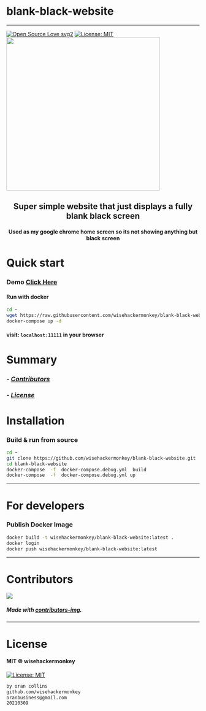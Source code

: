 # blank-black-website
----
[![Open Source Love svg2](https://badges.frapsoft.com/os/v2/open-source.svg?v=103)](https://github.com/ellerbrock/open-source-badges/)
[![License: MIT](https://img.shields.io/badge/License-MIT-yellow.svg)](https://opensource.org/licenses/MIT)
<img src="assets/2021-03-09-13-03-28.png" width="400">

<h2 align="center">Super simple website that just displays a fully blank black screen</h2>

<h4 align="center">Used as my google chrome home screen so its not showing anything but black screen</h4>


# Quick start
### Demo [Click Here](http://www.orancollins.com:11111/)

#### Run with docker
```bash
cd ~ 
wget https://raw.githubusercontent.com/wisehackermonkey/blank-black-website/master/docker-compose.yml
docker-compose up -d
``` 
#### visit: `localhost:11111` in your browser


# Summary
<!-- ### -  *[Quick start](#Quick-start)*
### -  *[Installation](#Installation)*
### -  *[For developers](#For-developers)* -->
### -  *[Contributors](#Contributors)*
### -  *[License](#License)*




# Installation
### Build & run from source
```bash
cd ~
git clone https://github.com/wisehackermonkey/blank-black-website.git
cd blank-black-website
docker-compose  -f  docker-compose.debug.yml  build   
docker-compose  -f  docker-compose.debug.yml up
```

<!-- ----------------- -->
<!-- # Screenshots -->
<!-- - <img src="assets/_____________" width="400">  -->
<!-- -  -->



<!-- SETUP -->
-----------------
# For developers

### Publish Docker Image
```bash
docker build -t wisehackermonkey/blank-black-website:latest .
docker login
docker push wisehackermonkey/blank-black-website:latest
```


-----------------
# Contributors

[![](https://contrib.rocks/image?repo=wisehackermonkey/blank-black-website)](https://github.com/wisehackermonkey/blank-black-website/graphs/contributors)

##### Made with [contributors-img](https://contrib.rocks).

-----------------
# License
#### MIT © wisehackermonkey
[![License: MIT](https://img.shields.io/badge/License-MIT-yellow.svg)](https://opensource.org/licenses/MIT)
```bash
by oran collins
github.com/wisehackermonkey
oranbusiness@gmail.com
20210309
```

















<!-- ---------------------------------- -->
<!-- FULL -->
<!-- ---------------------------------- -->

<!-- # blank-black-website -->
<!-- ---- -->
<!-- 
[![Open Source Love svg2](https://badges.frapsoft.com/os/v2/open-source.svg?v=103)](https://github.com/ellerbrock/open-source-badges/)
[![License: MIT](https://img.shields.io/badge/License-MIT-yellow.svg)](https://opensource.org/licenses/MIT)
<img src="assets/NNNNNNNNNNNNN" width="400">
<h2 align="center">____________________</h2>
<h4 align="center">________________________</h4>
 -->

<!-- 

# Quick start
### __________________
##### __________________________
```bash
```

 -->


<!-- 

# Summary
### -  *[Quick start](#Quick-start)*
### -  *[Live Demo](#Live-demo)*
### -  *[Installation](#Installation)*
### -  *[Screenshots](#Screenshots)*
### -  *[License](#License)*
### -  *[Features](#Features)*
### -  *[For developers](#For-developers)*
### -  *[Todo](#TODO)*
### -  *[Related](#Related)*
### -  *[Contributors](#Contributors)*
 -->



<!-- ----------------- -->
<!-- <img src="assets/KKKKKKKKKKK" width="400"> -->
<!-- # [Live Demo](https://www._____________.com) -->










<!-- 

-----------------
# Screenshots
- <img src="assets/_____________" width="400"> 
- 
-->



<!-- 

# Features
- [x] ______
- [ ] ______

-->


<!-- 
-----------------
# For developers
### 
```bash
```
 -->





<!-- -----------------
# TODO
- [x] ___________
- [ ] ___________ 
-->

<!-- 
-----------------
# Built with
- #### ________________
-->





<!-- -----------------
# Related 
### [_________](https://www.____________.com)
 -->





<!-- 
-----------------
# Contributors

[![](https://contrib.rocks/image?repo=wisehackermonkey/blank-black-website)](https://github.com/wisehackermonkey/blank-black-website/graphs/contributors)

##### Made with [contributors-img](https://contrib.rocks).

-----------------
# License
#### MIT © wisehackermonkey
[![MIT](https://img.shields.io/github/license/wisehackermonkey/blank-black-website.svg)](https://github.com/wisehackermonkey/blank-black-website/blob/master/LICENSE)
-->

<!-- 
```bash
by oran collins
github.com/wisehackermonkey
oranbusiness@gmail.com
______________________
``` 
-->

<!-- ---------------------------------- -->
<!-- EXTRAS -->
<!-- ----------------------------------- -->
<br><br><br><br><br><br><br><br><br><br><br><br><br><br><br><br><br><br><br><br>
<!-- 
[![Javascript](https://img.shields.io/badge/Javascript-Enabled-lightgreen.svg)](https://shields.io/) 
[![forthebadge made-with-python](https://forthebadge.com/images/badges/made-with-python.svg)](https://www.python.org/)
![Python](https://img.shields.io/badge/Python-Enabled-<COLOR>.svg)
![P5.js](https://img.shields.io/badge/P5.js-Enabled-pink.svg)
[![Generic badge](https://img.shields.io/badge/<SUBJECT>-<STATUS>-<COLOR>.svg)](https://shields.io/)
[![GitHub release](https://img.shields.io/github/release/wisehackermonkey/blank-black-website.svg)](https://GitHub.com/wisehackermonkey/blank-black-website/releases/)
[![GitHub tag](https://img.shields.io/github/tag/wisehackermonkey/blank-black-website.svg)](https://GitHub.com/wisehackermonkey/blank-black-website/tags/)
[![GitHub pull-requests](https://img.shields.io/github/issues-pr/wisehackermonkey/blank-black-website.svg)](https://GitHub.com/wisehackermonkey/blank-black-website/pull/)
[![Website perso.crans.org](https://img.shields.io/website-up-down-green-red/http/www.orancollins.com.svg)](http://www.orancollins.com/) 
    -->

<!-- 
# https://yuml.me/diagram/plain/activity/draw
### (start)->[AAAAAAAA]<aaaaa->(BBBBBB)->(end) 

# Diagram
## 
```bash
```
 -->

<!-- 

# List
- 
- 
- 

# Table
| XXX | YYYY |
|----- |-----|
| ___s | ____| 

| XXX  | YYYY |
|:-----|:-----:|
| ___s | ____| 


# Toggle List (NO FORMATTING)
<details><summary>AAAAAAAA</summary>
<details><summary>Hidden A</summary>
</details>
</details>

<details><summary>BBBBBBBBB</summary>
<details><summary>Hidden B</summary>
</details>
</details>

<details><summary>CCCCCCCCC</summary>
</details>



# Toggle list with formatting
<details><summary>Level 1</summary></details>

<details><summary>&emsp;BBBBBBBBB</summary></details>
<details><summary>&emsp;&emsp;CCCCCCCCC</summary></details>
<details><summary>&emsp;&emsp;&emsp;DDDDDDDDD</summary></details>


# Toggle list Nested
<details><summary>Level 1</summary>

<details><summary>&emsp;BBBBBBBBB</summary>
<details><summary>&emsp;&emsp;CCCCCCCCC</summary>
<details><summary>&emsp;&emsp;&emsp;DDDDDDDDD</summary>

</details></details></details></details></details></details></details></details></details></details></details></details></details></details></details></details></details></details>

# Keyboard Commnand
### <kbd>Command/ctrl + R</kbd> 

# Installation
### 
```bash
cd ~
git clone https://github.com/wisehackermonkey/blank-black-website.git
cd blank-black-website
pip install -r requirements.txt
npm install
```

# Docker
### Build
```bash
cd ~
git clone https://github.com/wisehackermonkey/blank-black-website.git
cd blank-black-website
docker build -t wisehackermonkey/blank-black-website:latest .  
```
### Run
```bash
docker run -it --rm --name wisehackermonkey/blank-black-website:latest  
```
### Docker-compose
```bash
docker-compose build
docker-compose up 
```




 -->
